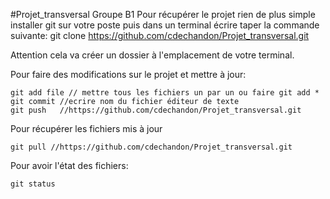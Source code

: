 #Projet_transversal Groupe B1
Pour récupérer le projet rien de plus simple installer git sur votre poste puis
dans un terminal écrire taper la commande suivante:
    git clone  https://github.com/cdechandon/Projet_transversal.git

Attention cela va créer un dossier à l'emplacement de votre terminal.

Pour faire des modifications sur le projet et mettre à jour:
    
    git add file // mettre tous les fichiers un par un ou faire git add *
    git commit //ecrire nom du fichier éditeur de texte
    git push   //https://github.com/cdechandon/Projet_transversal.git

Pour récupérer les fichiers mis à jour

    git pull //https://github.com/cdechandon/Projet_transversal.git

Pour avoir l'état des fichiers:

    git status
